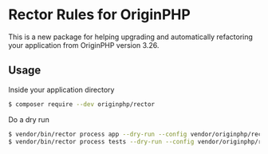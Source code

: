 # Rector Rules for OriginPHP

This is a new package for helping upgrading and automatically refactoring your application from OriginPHP version 3.26.

## Usage

Inside your application directory

```bash
$ composer require --dev originphp/rector
```

Do a dry run

```bash
$ vendor/bin/rector process app --dry-run --config vendor/originphp/rector/rector.php
$ vendor/bin/rector process tests --dry-run --config vendor/originphp/rector/rector.php
```
